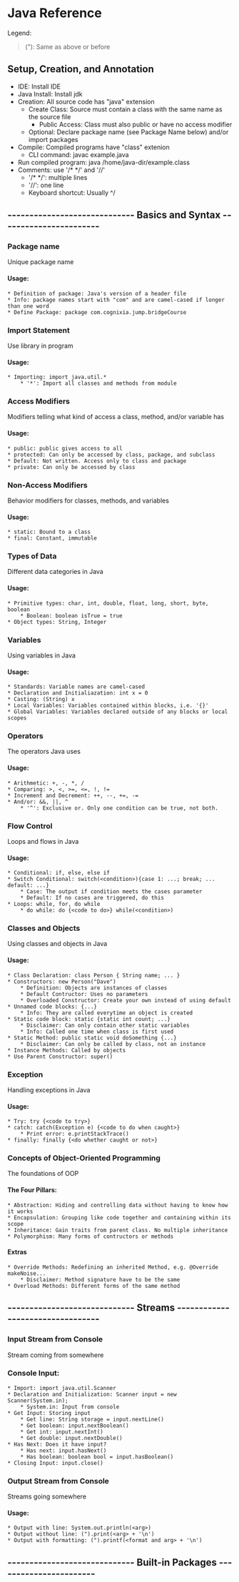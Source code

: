 # Java Reference

Legend:
>("): Same as above or before

## Setup, Creation, and Annotation

* IDE: Install IDE
* Java Install: Install jdk
* Creation: All source code has "java" extension
	* Create Class: Source must contain a class with the same name as the source file
		* Public Access: Class must also public or have no access modifier
	* Optional: Declare package name (see Package Name below) and/or import packages
* Compile: Compiled programs have "class" extenion
	* CLI command: javac example.java
* Run compiled program: java /home/java-dir/example.class
* Comments: use '/* */' and '//'
	* '/* */': multiple lines
	* '//': one line
	* Keyboard shortcut: Usually ^/

## ----------------------------- Basics and Syntax -----------------------

### Package name
Unique package name
#### Usage:
	* Definition of package: Java's version of a header file
	* Info: package names start with "com" and are camel-cased if longer than one word
	* Define Package: package com.cognixia.jump.bridgeCourse

### Import Statement
Use library in program
#### Usage:
	* Importing: import java.util.*
		* '*': Import all classes and methods from module

### Access Modifiers
Modifiers telling what kind of access a class, method, and/or variable has
#### Usage:
	* public: public gives access to all
	* protected: Can only be accessed by class, package, and subclass
	* Default: Not written. Access only to class and package
	* private: Can only be accessed by class

### Non-Access Modifiers
Behavior modifiers for classes, methods, and variables
#### Usage:
	* static: Bound to a class
	* final: Constant, immutable

### Types of Data
Different data categories in Java
#### Usage:
	* Primitive types: char, int, double, float, long, short, byte, boolean
		* Boolean: boolean isTrue = true
	* Object types: String, Integer

### Variables
Using variables in Java
#### Usage:
	* Standards: Variable names are camel-cased
	* Declaration and Initialiazation: int x = 0
	* Casting: (String) x
	* Local Variables: Variables contained within blocks, i.e. '{}'
	* Global Variables: Variables declared outside of any blocks or local scopes

### Operators
The operators Java uses
#### Usage:
	* Arithmetic: +, -, *, / 
	* Comparing: >, <, >=, <=, !, !=
	* Increment and Decrement: ++, --, +=, -=
	* And/or: &&, ||, ^
		* '^': Exclusive or. Only one condition can be true, not both.

### Flow Control
Loops and flows in Java
#### Usage:
	* Conditional: if, else, else if
	* Switch Conditional: switch(<condition>){case 1: ...; break; ... default: ...}
		* Case: The output if condition meets the cases parameter
		* Default: If no cases are triggered, do this
	* Loops: while, for, do while
		* do while: do {<code to do>} while(<condition>) 

### Classes and Objects
Using classes and objects in Java
#### Usage:
	* Class Declaration: class Person { String name; ... }
	* Constructors: new Person("Dave")
		* Definition: Objects are instances of classes
		* Default Contructor: Uses no parameters
		* Overloaded Constructor: Create your own instead of using default
	* Unnamed code blocks: {...}
		* Info: They are called everytime an object is created
	* Static code block: static {static int count; ...}
		* Disclaimer: Can only contain other static variables
		* Info: Called one time when class is first used
	* Static Method: public static void doSomething {...}
		* Disclaimer: Can only be called by class, not an instance
	* Instance Methods: Called by objects
	* Use Parent Constructor: super()

### Exception
Handling exceptions in Java
#### Usage:
	* Try: try {<code to try>}
	* catch: catch(Exception e) {<code to do when caught>}
		* Print error: e.printStackTrace()
	* finally: finally {<do whether caught or not>}

### Concepts of Object-Oriented Programming
The foundations of OOP
#### The Four Pillars:
	* Abstraction: Hiding and controlling data without having to know how it works
	* Encapsulation: Grouping like code together and containing within its scope
	* Inheritance: Gain traits from parent class. No multiple inheritance
	* Polymorphism: Many forms of contructors or methods
#### Extras
	* Override Methods: Redefining an inherited Method, e.g. @Override makeNoise...
		* Disclaimer: Method signature have to be the same
	* Overload Methods: Different forms of the same method

## ----------------------------- Streams ---------------------------------

### Input Stream from Console
Stream coming from somewhere
### Console Input:
	* Import: import java.util.Scanner
	* Declaration and Initialization: Scanner input = new Scanner(System.in);
		* System.in: Input from console
	* Get Input: Storing input 
		* Get line: String storage = input.nextLine()
		* Get boolean: input.nextBoolean()
		* Get int: input.nextInt()
		* Get double: input.nextDouble()
	* Has Next: Does it have input?
		* Has next: input.hasNext()
		* Has boolean: boolean bool = input.hasBoolean()
	* Closing Input: input.close()

### Output Stream from Console
Streams going somewhere
#### Usage:
	* Output with line: System.out.println(<arg>)
	* Output without line: (").print(<arg> + '\n')
	* Output with formatting: (").printf(<format and arg> + '\n')

## ----------------------------- Built-in Packages -----------------------
